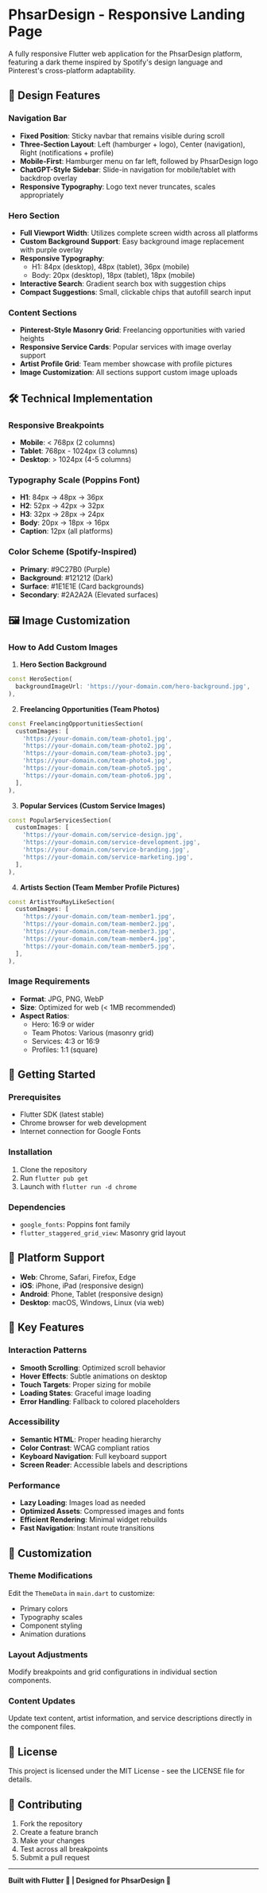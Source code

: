 # PhsarDesign - Responsive Landing Page

A fully responsive Flutter web application for the PhsarDesign platform, featuring a dark theme inspired by Spotify's design language and Pinterest's cross-platform adaptability.

## 🎨 Design Features

### **Navigation Bar**
- **Fixed Position**: Sticky navbar that remains visible during scroll
- **Three-Section Layout**: Left (hamburger + logo), Center (navigation), Right (notifications + profile)
- **Mobile-First**: Hamburger menu on far left, followed by PhsarDesign logo
- **ChatGPT-Style Sidebar**: Slide-in navigation for mobile/tablet with backdrop overlay
- **Responsive Typography**: Logo text never truncates, scales appropriately

### **Hero Section**
- **Full Viewport Width**: Utilizes complete screen width across all platforms
- **Custom Background Support**: Easy background image replacement with purple overlay
- **Responsive Typography**:
  - H1: 84px (desktop), 48px (tablet), 36px (mobile)
  - Body: 20px (desktop), 18px (tablet), 18px (mobile)
- **Interactive Search**: Gradient search box with suggestion chips
- **Compact Suggestions**: Small, clickable chips that autofill search input

### **Content Sections**
- **Pinterest-Style Masonry Grid**: Freelancing opportunities with varied heights
- **Responsive Service Cards**: Popular services with image overlay support
- **Artist Profile Grid**: Team member showcase with profile pictures
- **Image Customization**: All sections support custom image uploads

## 🛠️ Technical Implementation

### **Responsive Breakpoints**
- **Mobile**: < 768px (2 columns)
- **Tablet**: 768px - 1024px (3 columns)
- **Desktop**: > 1024px (4-5 columns)

### **Typography Scale (Poppins Font)**
- **H1**: 84px → 48px → 36px
- **H2**: 52px → 42px → 32px
- **H3**: 32px → 28px → 24px
- **Body**: 20px → 18px → 16px
- **Caption**: 12px (all platforms)

### **Color Scheme (Spotify-Inspired)**
- **Primary**: #9C27B0 (Purple)
- **Background**: #121212 (Dark)
- **Surface**: #1E1E1E (Card backgrounds)
- **Secondary**: #2A2A2A (Elevated surfaces)

## 🖼️ Image Customization

### **How to Add Custom Images**

1. **Hero Section Background**
```dart
const HeroSection(
  backgroundImageUrl: 'https://your-domain.com/hero-background.jpg',
),
```

2. **Freelancing Opportunities (Team Photos)**
```dart
const FreelancingOpportunitiesSection(
  customImages: [
    'https://your-domain.com/team-photo1.jpg',
    'https://your-domain.com/team-photo2.jpg',
    'https://your-domain.com/team-photo3.jpg',
    'https://your-domain.com/team-photo4.jpg',
    'https://your-domain.com/team-photo5.jpg',
    'https://your-domain.com/team-photo6.jpg',
  ],
),
```

3. **Popular Services (Custom Service Images)**
```dart
const PopularServicesSection(
  customImages: [
    'https://your-domain.com/service-design.jpg',
    'https://your-domain.com/service-development.jpg',
    'https://your-domain.com/service-branding.jpg',
    'https://your-domain.com/service-marketing.jpg',
  ],
),
```

4. **Artists Section (Team Member Profile Pictures)**
```dart
const ArtistYouMayLikeSection(
  customImages: [
    'https://your-domain.com/team-member1.jpg',
    'https://your-domain.com/team-member2.jpg',
    'https://your-domain.com/team-member3.jpg',
    'https://your-domain.com/team-member4.jpg',
    'https://your-domain.com/team-member5.jpg',
  ],
),
```

### **Image Requirements**
- **Format**: JPG, PNG, WebP
- **Size**: Optimized for web (< 1MB recommended)
- **Aspect Ratios**:
  - Hero: 16:9 or wider
  - Team Photos: Various (masonry grid)
  - Services: 4:3 or 16:9
  - Profiles: 1:1 (square)

## 🚀 Getting Started

### **Prerequisites**
- Flutter SDK (latest stable)
- Chrome browser for web development
- Internet connection for Google Fonts

### **Installation**
1. Clone the repository
2. Run `flutter pub get`
3. Launch with `flutter run -d chrome`

### **Dependencies**
- `google_fonts`: Poppins font family
- `flutter_staggered_grid_view`: Masonry grid layout

## 📱 Platform Support

- **Web**: Chrome, Safari, Firefox, Edge
- **iOS**: iPhone, iPad (responsive design)
- **Android**: Phone, Tablet (responsive design)
- **Desktop**: macOS, Windows, Linux (via web)

## 🎯 Key Features

### **Interaction Patterns**
- **Smooth Scrolling**: Optimized scroll behavior
- **Hover Effects**: Subtle animations on desktop
- **Touch Targets**: Proper sizing for mobile
- **Loading States**: Graceful image loading
- **Error Handling**: Fallback to colored placeholders

### **Accessibility**
- **Semantic HTML**: Proper heading hierarchy
- **Color Contrast**: WCAG compliant ratios
- **Keyboard Navigation**: Full keyboard support
- **Screen Reader**: Accessible labels and descriptions

### **Performance**
- **Lazy Loading**: Images load as needed
- **Optimized Assets**: Compressed images and fonts
- **Efficient Rendering**: Minimal widget rebuilds
- **Fast Navigation**: Instant route transitions

## 🔧 Customization

### **Theme Modifications**
Edit the `ThemeData` in `main.dart` to customize:
- Primary colors
- Typography scales
- Component styling
- Animation durations

### **Layout Adjustments**
Modify breakpoints and grid configurations in individual section components.

### **Content Updates**
Update text content, artist information, and service descriptions directly in the component files.

## 📄 License

This project is licensed under the MIT License - see the LICENSE file for details.

## 🤝 Contributing

1. Fork the repository
2. Create a feature branch
3. Make your changes
4. Test across all breakpoints
5. Submit a pull request

---

**Built with Flutter 💙 | Designed for PhsarDesign 🎨**
